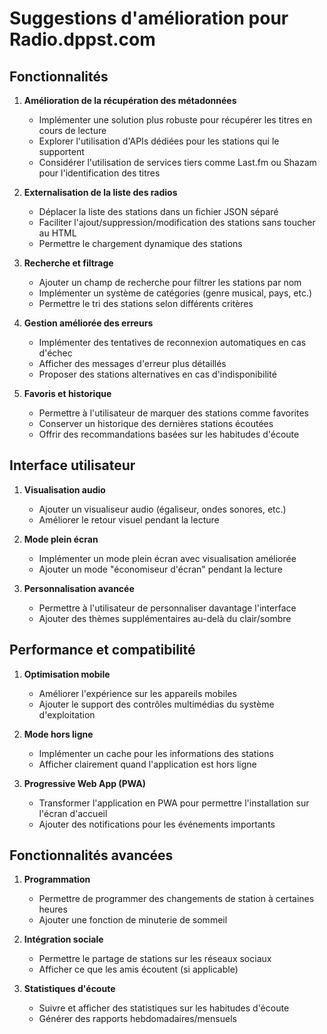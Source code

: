 # Suggestions d'amélioration pour Radio.dppst.com

## Fonctionnalités

1. **Amélioration de la récupération des métadonnées**
   - Implémenter une solution plus robuste pour récupérer les titres en cours de lecture
   - Explorer l'utilisation d'APIs dédiées pour les stations qui le supportent
   - Considérer l'utilisation de services tiers comme Last.fm ou Shazam pour l'identification des titres

2. **Externalisation de la liste des radios**
   - Déplacer la liste des stations dans un fichier JSON séparé
   - Faciliter l'ajout/suppression/modification des stations sans toucher au HTML
   - Permettre le chargement dynamique des stations

3. **Recherche et filtrage**
   - Ajouter un champ de recherche pour filtrer les stations par nom
   - Implémenter un système de catégories (genre musical, pays, etc.)
   - Permettre le tri des stations selon différents critères

4. **Gestion améliorée des erreurs**
   - Implémenter des tentatives de reconnexion automatiques en cas d'échec
   - Afficher des messages d'erreur plus détaillés
   - Proposer des stations alternatives en cas d'indisponibilité

5. **Favoris et historique**
   - Permettre à l'utilisateur de marquer des stations comme favorites
   - Conserver un historique des dernières stations écoutées
   - Offrir des recommandations basées sur les habitudes d'écoute

## Interface utilisateur

1. **Visualisation audio**
   - Ajouter un visualiseur audio (égaliseur, ondes sonores, etc.)
   - Améliorer le retour visuel pendant la lecture

2. **Mode plein écran**
   - Implémenter un mode plein écran avec visualisation améliorée
   - Ajouter un mode "économiseur d'écran" pendant la lecture

3. **Personnalisation avancée**
   - Permettre à l'utilisateur de personnaliser davantage l'interface
   - Ajouter des thèmes supplémentaires au-delà du clair/sombre

## Performance et compatibilité

1. **Optimisation mobile**
   - Améliorer l'expérience sur les appareils mobiles
   - Ajouter le support des contrôles multimédias du système d'exploitation

2. **Mode hors ligne**
   - Implémenter un cache pour les informations des stations
   - Afficher clairement quand l'application est hors ligne

3. **Progressive Web App (PWA)**
   - Transformer l'application en PWA pour permettre l'installation sur l'écran d'accueil
   - Ajouter des notifications pour les événements importants

## Fonctionnalités avancées

1. **Programmation**
   - Permettre de programmer des changements de station à certaines heures
   - Ajouter une fonction de minuterie de sommeil

2. **Intégration sociale**
   - Permettre le partage de stations sur les réseaux sociaux
   - Afficher ce que les amis écoutent (si applicable)

3. **Statistiques d'écoute**
   - Suivre et afficher des statistiques sur les habitudes d'écoute
   - Générer des rapports hebdomadaires/mensuels
